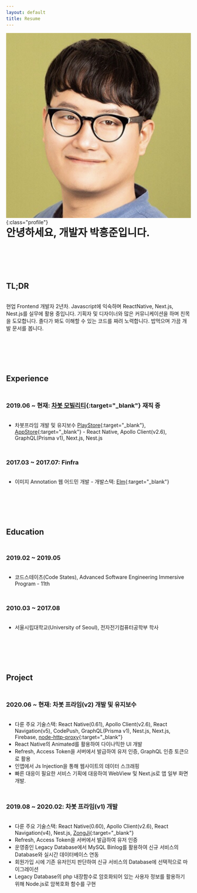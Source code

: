 ```yaml
---
layout: default
title: Resume
---
```


![Profile](/assets/img/profile.jpg){:class="profile"}

# 안녕하세요, 개발자 박흥준입니다.

## TL;DR

현업 Frontend 개발자 2년차. Javascript에 익숙하며 ReactNative, Next.js, Nest.js를 실무에 활용 중입니다. 기획자 및 디자이너와 많은 커뮤니케이션을 하며 친목을 도모합니다. 졸다가 봐도 이해할 수 있는 코드를 짜려 노력합니다. 밥먹으며 가끔 개발 문서를 봅니다.

## Experience

### 2019.06 ~ 현재: [차봇 모빌리티](https://www.chabot.kr/){:target="_blank"} 재직 중

- 차봇프라임 개발 및 유지보수 [PlayStore](https://play.google.com/store/apps/details?id=com.chabotprime&hl=ko&gl=US){:target="_blank"}, [AppStore](https://apps.apple.com/kr/app/%EC%B0%A8%EB%B4%87%ED%94%84%EB%9D%BC%EC%9E%84/id1492427449){:target="_blank"} - React Native, Apollo Client(v2.6), GraphQL(Prisma v1), Next.js, Nest.js

### 2017.03 ~ 2017.07: Finfra

- 이미지 Annotation 웹 어드민 개발 - 개발스택: [Elm](https://elm-lang.org/){:target="_blank"}

## Education

### 2019.02 ~ 2019.05

- 코드스테이츠(Code States), Advanced Software Engineering Immersive Program - 11th

### 2010.03 ~ 2017.08

- 서울시립대학교(University of Seoul), 전자전기컴퓨터공학부 학사

## Project

### 2020.06 ~ 현재: 차봇 프라임(v2) 개발 및 유지보수

- 다룬 주요 기술스택: React Native(0.61), Apollo Client(v2.6), React Navigation(v5), CodePush, GraphQL(Prisma v1), Nest.js, Next.js, Firebase, [node-http-proxy](https://www.npmjs.com/package/http-proxy){:target="_blank"}
- React Native의 Animated를 활용하여 다이나믹한 UI 개발
- Refresh, Access Token을 서버에서 발급하여 유저 인증, GraphQL 인증 토큰으로 활용
- 인앱에서 Js Injection을 통해 웹사이트의 데이터 스크래핑
- 빠른 대응이 필요한 서비스 기획에 대응하여 WebView 및 Next.js로 앱 일부 화면 개발.

### 2019.08 ~ 2020.02: 차봇 프라임(v1) 개발

- 다룬 주요 기술스택: React Native(0.60), Apollo Client(v2.6), React Navigation(v4), Nest.js, [ZongJi](https://www.npmjs.com/package/zongji){:target="_blank"}
- Refresh, Access Token을 서버에서 발급하여 유저 인증
- 운영중인 Legacy Database에서 MySQL Binlog를 활용하여 신규 서비스의 Database와 실시간 데이터베이스 연동
- 회원가입 시에 기존 유저인지 판단하여 신규 서비스의 Database에 선택적으로 마이그레이션
- Legacy Database의 php 내장함수로 암호화되어 있는 사용자 정보를 활용하기 위해 Node.js로 암복호화 함수를 구현

<style>
h2, h3, h4, h5 {
  margin: 3rem 0 2rem;
}

h1 {
  margin: -1rem 0 4rem;
}

h2 {
  margin-top: 7.2rem;
}

.profile {
    border-radius: 50%;
    width: 18rem;
    margin-bottom: 8rem;
  }

@media (min-width: 720px) {
  .profile {
    position: absolute;
    width: 12rem;
    left: 50vw;
    transform: translateX(calc(-50% + 340px - 6rem - 2rem));
    border-radius: 50%;
  }
}
</style>

<script>
  document.querySelector('header').hidden = true;
</script>
